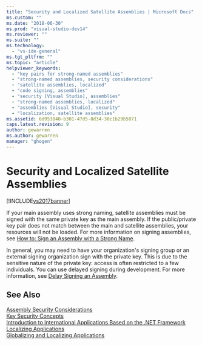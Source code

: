 ```yaml
---
title: "Security and Localized Satellite Assemblies | Microsoft Docs"
ms.custom: ""
ms.date: "2018-06-30"
ms.prod: "visual-studio-dev14"
ms.reviewer: ""
ms.suite: ""
ms.technology: 
  - "vs-ide-general"
ms.tgt_pltfrm: ""
ms.topic: "article"
helpviewer_keywords: 
  - "key pairs for strong-named assemblies"
  - "strong-named assemblies, security considerations"
  - "satellite assemblies, localized"
  - "code signing, assemblies"
  - "security [Visual Studio], assemblies"
  - "strong-named assemblies, localized"
  - "assemblies [Visual Studio], security"
  - "localization, satellite assemblies"
ms.assetid: 6d953840-b301-47d5-8d34-30c1b29b5071
caps.latest.revision: 9
author: gewarren
ms.author: gewarren
manager: "ghogen"
---
```

# Security and Localized Satellite Assemblies
[!INCLUDE[vs2017banner](../includes/vs2017banner.md)]

If your main assembly uses strong naming, satellite assemblies must be signed with the same private key as the main assembly. If the public/private key pair does not match between the main and satellite assemblies, your resources will not be loaded. For more information on signing assemblies, see [How to: Sign an Assembly with a Strong Name](http://msdn.microsoft.com/library/2c30799a-a826-46b4-a25d-c584027a6c67).  
  
 In general, you may need to have your organization's signing group or an external signing organization sign with the private key. This is due to the sensitive nature of the private key: access is often restricted to a few individuals. You can use delayed signing during development. For more information, see [Delay Signing an Assembly](http://msdn.microsoft.com/library/9d300e17-5bf1-4360-97da-2aa55efd9070).  
  
## See Also  
 [Assembly Security Considerations](http://msdn.microsoft.com/library/1b5439c1-f3d5-4529-bd69-01814703d067)   
 [Key Security Concepts](http://msdn.microsoft.com/library/3cfced4f-ea02-4e66-ae98-d69286363e98)   
 [Introduction to International Applications Based on the .NET Framework](../ide/introduction-to-international-applications-based-on-the-dotnet-framework.md)   
 [Localizing Applications](../ide/localizing-applications.md)   
 [Globalizing and Localizing Applications](../ide/globalizing-and-localizing-applications.md)

